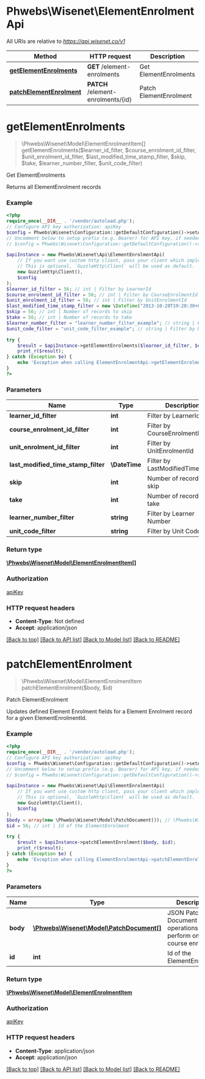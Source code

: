 # Phwebs\Wisenet\ElementEnrolmentApi

All URIs are relative to *https://api.wisenet.co/v1*

Method | HTTP request | Description
------------- | ------------- | -------------
[**getElementEnrolments**](ElementEnrolmentApi.md#getelementenrolments) | **GET** /element-enrolments | Get ElementEnrolments
[**patchElementEnrolment**](ElementEnrolmentApi.md#patchelementenrolment) | **PATCH** /element-enrolments/{id} | Patch ElementEnrolment

# **getElementEnrolments**
> \Phwebs\Wisenet\Model\ElementEnrolmentItem[] getElementEnrolments($learner_id_filter, $course_enrolment_id_filter, $unit_enrolment_id_filter, $last_modified_time_stamp_filter, $skip, $take, $learner_number_filter, $unit_code_filter)

Get ElementEnrolments

Returns all ElementEnrolment records

### Example
```php
<?php
require_once(__DIR__ . '/vendor/autoload.php');
// Configure API key authorization: apiKey
$config = Phwebs\Wisenet\Configuration::getDefaultConfiguration()->setApiKey('x-api-key', 'YOUR_API_KEY');
// Uncomment below to setup prefix (e.g. Bearer) for API key, if needed
// $config = Phwebs\Wisenet\Configuration::getDefaultConfiguration()->setApiKeyPrefix('x-api-key', 'Bearer');

$apiInstance = new Phwebs\Wisenet\Api\ElementEnrolmentApi(
    // If you want use custom http client, pass your client which implements `GuzzleHttp\ClientInterface`.
    // This is optional, `GuzzleHttp\Client` will be used as default.
    new GuzzleHttp\Client(),
    $config
);
$learner_id_filter = 56; // int | Filter by LearnerId
$course_enrolment_id_filter = 56; // int | Filter by CourseEnrolmentId
$unit_enrolment_id_filter = 56; // int | Filter by UnitEnrolmentId
$last_modified_time_stamp_filter = new \DateTime("2013-10-20T19:20:30+01:00"); // \DateTime | Filter by LastModifiedTimeStamp
$skip = 56; // int | Number of records to skip
$take = 56; // int | Number of records to take
$learner_number_filter = "learner_number_filter_example"; // string | Filter by Learner Number
$unit_code_filter = "unit_code_filter_example"; // string | Filter by Unit Code

try {
    $result = $apiInstance->getElementEnrolments($learner_id_filter, $course_enrolment_id_filter, $unit_enrolment_id_filter, $last_modified_time_stamp_filter, $skip, $take, $learner_number_filter, $unit_code_filter);
    print_r($result);
} catch (Exception $e) {
    echo 'Exception when calling ElementEnrolmentApi->getElementEnrolments: ', $e->getMessage(), PHP_EOL;
}
?>
```

### Parameters

Name | Type | Description  | Notes
------------- | ------------- | ------------- | -------------
 **learner_id_filter** | **int**| Filter by LearnerId | [optional]
 **course_enrolment_id_filter** | **int**| Filter by CourseEnrolmentId | [optional]
 **unit_enrolment_id_filter** | **int**| Filter by UnitEnrolmentId | [optional]
 **last_modified_time_stamp_filter** | **\DateTime**| Filter by LastModifiedTimeStamp | [optional]
 **skip** | **int**| Number of records to skip | [optional]
 **take** | **int**| Number of records to take | [optional]
 **learner_number_filter** | **string**| Filter by Learner Number | [optional]
 **unit_code_filter** | **string**| Filter by Unit Code | [optional]

### Return type

[**\Phwebs\Wisenet\Model\ElementEnrolmentItem[]**](../Model/ElementEnrolmentItem.md)

### Authorization

[apiKey](../../README.md#apiKey)

### HTTP request headers

 - **Content-Type**: Not defined
 - **Accept**: application/json

[[Back to top]](#) [[Back to API list]](../../README.md#documentation-for-api-endpoints) [[Back to Model list]](../../README.md#documentation-for-models) [[Back to README]](../../README.md)

# **patchElementEnrolment**
> \Phwebs\Wisenet\Model\ElementEnrolmentItem patchElementEnrolment($body, $id)

Patch ElementEnrolment

Updates defined Element Enrolment fields for a Element Enrolment record for a given ElementEnrolmentId.

### Example
```php
<?php
require_once(__DIR__ . '/vendor/autoload.php');
// Configure API key authorization: apiKey
$config = Phwebs\Wisenet\Configuration::getDefaultConfiguration()->setApiKey('x-api-key', 'YOUR_API_KEY');
// Uncomment below to setup prefix (e.g. Bearer) for API key, if needed
// $config = Phwebs\Wisenet\Configuration::getDefaultConfiguration()->setApiKeyPrefix('x-api-key', 'Bearer');

$apiInstance = new Phwebs\Wisenet\Api\ElementEnrolmentApi(
    // If you want use custom http client, pass your client which implements `GuzzleHttp\ClientInterface`.
    // This is optional, `GuzzleHttp\Client` will be used as default.
    new GuzzleHttp\Client(),
    $config
);
$body = array(new \Phwebs\Wisenet\Model\PatchDocument()); // \Phwebs\Wisenet\Model\PatchDocument[] | JSON Patch Document operations to perform on course enrolment
$id = 56; // int | Id of the ElementEnrolment

try {
    $result = $apiInstance->patchElementEnrolment($body, $id);
    print_r($result);
} catch (Exception $e) {
    echo 'Exception when calling ElementEnrolmentApi->patchElementEnrolment: ', $e->getMessage(), PHP_EOL;
}
?>
```

### Parameters

Name | Type | Description  | Notes
------------- | ------------- | ------------- | -------------
 **body** | [**\Phwebs\Wisenet\Model\PatchDocument[]**](../Model/PatchDocument.md)| JSON Patch Document operations to perform on course enrolment |
 **id** | **int**| Id of the ElementEnrolment |

### Return type

[**\Phwebs\Wisenet\Model\ElementEnrolmentItem**](../Model/ElementEnrolmentItem.md)

### Authorization

[apiKey](../../README.md#apiKey)

### HTTP request headers

 - **Content-Type**: application/json
 - **Accept**: application/json

[[Back to top]](#) [[Back to API list]](../../README.md#documentation-for-api-endpoints) [[Back to Model list]](../../README.md#documentation-for-models) [[Back to README]](../../README.md)

